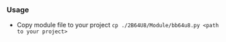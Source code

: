 ### Usage
- Copy module file to your project ```cp ./2B64U8/Module/bb64u8.py <path to your project>```
